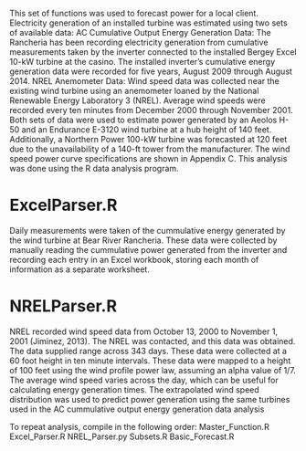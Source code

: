 This set of functions was used to forecast power for a local client. Electricity generation of an installed turbine was estimated using two sets of available data:
  AC Cumulative Output Energy Generation Data: The Rancheria has been recording electricity generation from cumulative measurements taken by the inverter connected to the installed Bergey Excel 10-kW turbine at the casino. The installed inverter’s cumulative energy generation data were recorded for five years, August 2009 through August 2014.
  NREL Anemometer Data: Wind speed data was collected near the existing wind turbine using an anemometer loaned by the National Renewable Energy Laboratory
3 (NREL). Average wind speeds were recorded every ten minutes from December 2000 through November 2001.
Both sets of data were used to estimate power generated by an Aeolos H-50 and an Endurance E-3120 wind turbine at a hub height of 140 feet. Additionally, a Northern Power 100-kW turbine was forecasted at 120 feet due to the unavailability of a 140-ft tower from the manufacturer. The wind speed power curve specifications are shown in Appendix C. This analysis was done using the R data analysis program.


<h1>ExcelParser.R</h1>

Daily measurements were taken of the cummulative energy generated by the wind turbine at Bear River Rancheria. These data were collected by manually reading the cummulative power generated from the inverter and recording each entry in an Excel workbook, storing each month of information as a separate worksheet.

<h1>NRELParser.R</h1>
NREL recorded wind speed data from October 13, 2000 to November 1, 2001 (Jiminez, 2013). The NREL was contacted, and this data was obtained. The data supplied range across 343 days. These data were collected at a 60 foot height in ten minute intervals. These data were mapped to a height of 100 feet using the wind profile power law, assuming an alpha value of 1/7. The average wind speed varies across the day, which can be useful for calculating energy generation times. The extrapolated wind speed distribution was used to predict power generation using the same turbines used in the AC cummulative output energy generation data analysis

To repeat analysis, compile in the following order:
Master_Function.R
Excel_Parser.R
NREL_Parser.py
Subsets.R
Basic_Forecast.R
